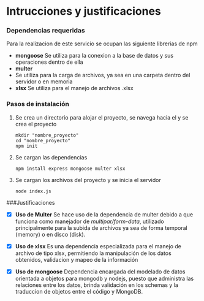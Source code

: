 # Intrucciones y justificaciones
### Dependencias requeridas
Para la realizacion de este servicio se ocupan las siguiente librerias de npm
- **mongoose**
  Se utiliza para la conexion a la base de datos y sus operaciones dentro de ella
- **multer**
- Se utiliza para la carga de archivos, ya sea en una carpeta dentro del servidor o en memoria
- **xlsx**
  Se utiliza para el manejo de archivos .xlsx

### Pasos de instalación

1. Se crea un directorio para alojar el proyecto, se navega hacia el y se crea el proyecto
   ```
   mkdir "nombre_proyecto"
   cd "nombre_proyecto"
   npm init
   ```
2. Se cargan las dependencias
   ```
   npm install express mongoose multer xlsx
   ```
3. Se cargan los archivos del proyecto y se inicia el servidor
   ```
   node index.js
   ```

###Justificaciones

 - [X] **Uso de Multer**
    Se hace uso de la dependencia de multer debido a que funciona como manejador de _multipar/form-data_, utilizado principalmente para la subida de archivos ya sea de forma temporal (memory) o en disco (disk).
 - [X] **Uso de xlsx**
    Es una dependencia especializada para el manejo de archivo de tipo xlsx, permitiendo la manipulación de los datos obtenidos, validacion y mapeo de la información
 - [X] **Uso de mongoose**
    Dependencia encargada del modelado de datos orientada a objetos para mongodb y nodejs, puesto que administra las relaciones entre los datos, brinda validación en los schemas y la traduccion de objetos entre el código y MongoDB.

